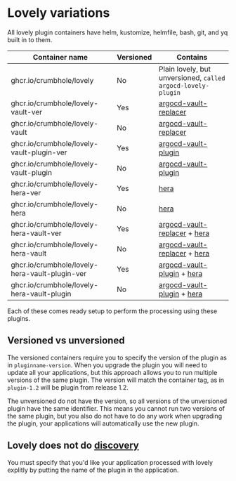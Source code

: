 # Lovely variations

All lovely plugin containers have helm, kustomize, helmfile, bash, git, and yq built in to them.

| Container name | Versioned | Contains |
|----------------|-----------|----------|
| ghcr.io/crumbhole/lovely | No | Plain lovely, but unversioned, `called argocd-lovely-plugin` |
| ghcr.io/crumbhole/lovely-vault-ver | Yes | [argocd-vault-replacer](https://github.com/crumbhole/argocd-vault-replacer) |
| ghcr.io/crumbhole/lovely-vault | No | [argocd-vault-replacer](https://github.com/crumbhole/argocd-vault-replacer) |
| ghcr.io/crumbhole/lovely-vault-plugin-ver | Yes | [argocd-vault-plugin](https://github.com/argoproj-labs/argocd-vault-plugin) |
| ghcr.io/crumbhole/lovely-vault-plugin | No | [argocd-vault-plugin](https://github.com/argoproj-labs/argocd-vault-plugin) |
| ghcr.io/crumbhole/lovely-hera-ver | Yes | [hera](hera.md) |
| ghcr.io/crumbhole/lovely-hera | No | [hera](hera.md) |
| ghcr.io/crumbhole/lovely-hera-vault-ver | Yes | [argocd-vault-replacer](https://github.com/crumbhole/argocd-vault-replacer) + [hera](hera.md) |
| ghcr.io/crumbhole/lovely-hera-vault | No | [argocd-vault-replacer](https://github.com/crumbhole/argocd-vault-replacer) + [hera](hera.md) |
| ghcr.io/crumbhole/lovely-hera-vault-plugin-ver | Yes | [argocd-vault-plugin](https://github.com/argoproj-labs/argocd-vault-plugin) + [hera](hera.md) |
| ghcr.io/crumbhole/lovely-hera-vault-plugin | No | [argocd-vault-plugin](https://github.com/argoproj-labs/argocd-vault-plugin) + [hera](hera.md) |

Each of these comes ready setup to perform the processing using these plugins.

## Versioned vs unversioned

The versioned containers require you to specify the version of the plugin as in `pluginname-version`. When you upgrade the plugin you will need to update all your applications, but this approach allows you to run multiple versions of the same plugin. The version will match the container tag, as in `plugin-1.2` will be plugin from release 1.2.

The unversioned do not have the version, so all versions of the unversioned plugin have the same identifier. This means you cannot run two versions of the same plugin, but you also do not have to do any work when upgrading the plugin, your applications will automatically use the new plugin.

## Lovely does not do [discovery](https://argo-cd.readthedocs.io/en/stable/operator-manual/config-management-plugins/#write-discovery-rules-for-your-plugin)

You must specify that you'd like your application processed with lovely explitly by putting the name of the plugin in the application.
